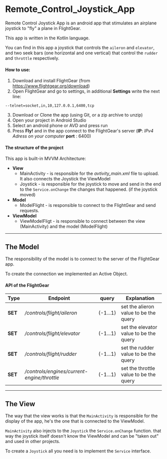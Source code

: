 # Remote_Control_Joystick_App

Remote Control Joystick App is an android app that stimulates an airplane joystick to "fly" a plane in FlightGear.

This app is written in the Kotlin language.

You can find in this app a joystick that controls the `aileron` and `elevator`, and two seek bars (one horizontal and one vertical) that control the `rudder` and `throttle` respectively.

#### How to use:
1. Download and install FlightGear (from https://www.flightgear.org/download)
2. Open FlightGear and go to settings, in additional **Settings** write the next line:
```
--telnet=socket,in,10,127.0.0.1,6400,tcp
```
3. Download or Clone the app (using Git, or a zip archive to unzip)
4. Open your project in Android Studio
5. Select an android phone or AVD and press run 
6. Press **Fly!** and in the app connect to the FlightGear's server (**IP**: _IPv4 Adress on your computer_ **port** : 6400)

#### The structure of the project

This app is built-in MVVM Architecture:

* **View**
  * MainActivity - is responsible for the _avtivity_main.xml_ file to upload. It also connects the Joystick the ViewModel
  * Joystick - is responsible for the joystick to move and send in the end to the `Service.onChange` the changes that happened. (if the joystick moved)
* **Model** 
  * ModelFlight - is responsible to connect to the FlightGear and send requests.
* **ViewModel**
  * ViewModelFligt - is responsible to connect between the view (MainActivity) and the model (ModelFlight)
--------

## The Model

The responsibility of the model is to connect to the server of the FlightGear app.

To create the connection we implemented an Active Object.

#### API of the FlightGear
Type       | Endpoint                                    | query      | Explanation
----       | --------                                    | :---:      | --------------------
**SET**    | _/controls/flight/aileron_                  | (-1...1)   | set the alieron value to be the query
**SET**    | _/controls/flight/elevator_                 | (-1...1)   | set the elevator value to be the query
**SET**    | _/controls/flight/rudder_                   | (-1...1)   | set the rudder value to be the query
**SET**    | _/controls/engines/current-engine/throttle_ | (-1...1)   | set the throttle value to be the query 

-----

## The View

The way that the view works is that the `MainActivity` is responsible for the display of the app, he's the one that is connected to the ViewModel. 

`MainActivity` also injects to the `Joystick` the  `Service.onChange` function. that way the joystick itself doesn't know the ViewModel and can be "taken out" and used in other projects.

To create a `Joystick` all you need is to implement the `Service` interface.
